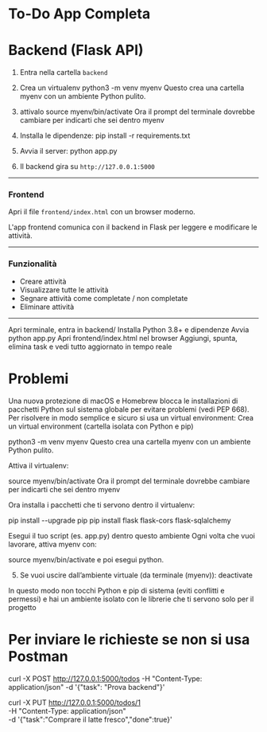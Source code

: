 # To-Do App Completa

# Backend (Flask API)

1. Entra nella cartella `backend`
2. Crea un virtualenv
   python3 -m venv myenv
   Questo crea una cartella myenv con un ambiente Python pulito.

3. attivalo
   source myenv/bin/activate
   Ora il prompt del terminale dovrebbe cambiare per indicarti che sei dentro myenv

4. Installa le dipendenze:
   pip install -r requirements.txt

5. Avvia il server:
   python app.py

6. Il backend gira su `http://127.0.0.1:5000`

---

### Frontend

Apri il file `frontend/index.html` con un browser moderno.

L'app frontend comunica con il backend in Flask per leggere e modificare le attività.

---

### Funzionalità

- Creare attività
- Visualizzare tutte le attività
- Segnare attività come completate / non completate
- Eliminare attività

---

Apri terminale, entra in backend/
Installa Python 3.8+ e dipendenze
Avvia python app.py
Apri frontend/index.html nel browser
Aggiungi, spunta, elimina task e vedi tutto aggiornato in tempo reale

# Problemi

Una nuova protezione di macOS e Homebrew blocca le installazioni di pacchetti Python sul sistema globale per evitare problemi (vedi PEP 668).
Per risolvere in modo semplice e sicuro si usa un virtual environment:
Crea un virtual environment (cartella isolata con Python e pip)

python3 -m venv myenv
Questo crea una cartella myenv con un ambiente Python pulito.

Attiva il virtualenv:

source myenv/bin/activate
Ora il prompt del terminale dovrebbe cambiare per indicarti che sei dentro myenv

Ora installa i pacchetti che ti servono dentro il virtualenv:

pip install --upgrade pip
pip install flask flask-cors flask-sqlalchemy

Esegui il tuo script (es. app.py) dentro questo ambiente
Ogni volta che vuoi lavorare, attiva myenv con:

source myenv/bin/activate
e poi esegui python.

5. Se vuoi uscire dall’ambiente virtuale (da terminale (myenv)):
   deactivate

In questo modo non tocchi Python e pip di sistema (eviti conflitti e permessi) e hai un ambiente isolato con le librerie che ti servono solo per il progetto

# Per inviare le richieste se non si usa Postman

curl -X POST http://127.0.0.1:5000/todos -H "Content-Type: application/json" -d '{"task": "Prova backend"}'

curl -X PUT http://127.0.0.1:5000/todos/1 \
 -H "Content-Type: application/json" \
 -d '{"task":"Comprare il latte fresco","done":true}'
